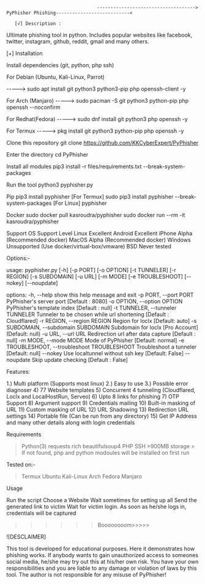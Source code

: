                                      ------------------------------------> PyPhisher Phishing---------------------------<
       
       [√] Description :
Ultimate phishing tool in python. Includes popular websites like facebook, twitter, instagram, github, reddit, gmail and many others.



[+] Installation

Install dependencies (git, python, php ssh)

For Debian (Ubuntu, Kali-Linux, Parrot)

----->  sudo apt install git python3 python3-pip php openssh-client -y

For Arch (Manjaro)
----->  sudo pacman -S git python3 python-pip php openssh --noconfirm

For Redhat(Fedora)
----->  sudo dnf install git python3 php openssh -y

For Termux
----->   pkg install git python3 python-pip php openssh -y

Clone this repository
git clone https://github.com/KKCyberExpert/PyPhisher

Enter the directory
cd PyPhisher

Install all modules
pip3 install -r files/requirements.txt --break-system-packages

Run the tool
python3 pyphisher.py

Pip
pip3 install pyphisher [For Termux]
sudo pip3 install pyphisher  --break-system-packages [For Linux]
pyphisher

Docker
sudo docker pull kasroudra/pyphisher
sudo docker run --rm -it kasroudra/pyphisher


Support
OS	Support Level
Linux	Excellent
Android	Excellent
iPhone	Alpha (Recommended docker)
MacOS	Alpha (Recommended docker)
Windows	Unsupported (Use docker/virtual-box/vmware)
BSD	Never tested


Options:-

usage: pyphisher.py [-h] [-p PORT] [-o OPTION] [-t TUNNELER]
                    [-r REGION] [-s SUBDOMAIN] [-u URL] [-m MODE]
                    [-e TROUBLESHOOT] [--nokey] [--noupdate]

options:
  -h, --help                     show this help message and exit
  -p PORT,             --port PORT  PyPhisher's server port [Default : 8080]
  -o OPTION, --option OPTION
                        PyPhisher's template index [Default : null]
  -t TUNNELER, --tunneler TUNNELER
                        Tunneler to be chosen while url shortening
                        [Default : Cloudflared]
  -r REGION, --region REGION
                        Region for loclx [Default: auto]
  -s SUBDOMAIN, --subdomain SUBDOMAIN
                        Subdomain for loclx [Pro Account]
                        (Default: null)
  -u URL, --url URL     Redirection url after data capture [Default :
                        null]
  -m MODE, --mode MODE  Mode of PyPhisher [Default: normal]
  -e TROUBLESHOOT, --troubleshoot TROUBLESHOOT
                        Troubleshoot a tunneler [Default: null]
  --nokey               Use localtunnel without ssh key [Default:
                        False]
  --noupdate            Skip update checking [Default : False]





Features:

1.) Multi platform (Supports most linux)
2.) Easy to use
3.) Possible error diagnoser
4) 77 Website templates
5) Concurrent 4 tunneling (Cloudflared, Loclx and LocalHostRun, Serveo)
6) Upto 8 links for phishing
7) OTP Support
8) Argument support
9) Credentials mailing
10) Built-in masking of URL
11) Custom masking of URL
12) URL Shadowing
13) Redirection URL settings
14) Portable file (Can be run from any directory)
15) Get IP Address and many other details along with login credentials




Requirements

> Python(3)
 > requests
  >rich
  > beautifulsoup4
 > PHP
   > SSH
      >900MB storage
         > If not found, php and python modoules will be installed on first run

Tested on:-

 > Termux
> Ubuntu
> Kali-Linux
> Arch
> Fedora
> Manjaro


Usage

Run the script
Choose a Website
Wait sometimes for setting up all
Send the generated link to victim
Wait for victim login. As soon as he/she logs in, credentials will be captured
>>>>>>Boooooooom>>>>>


![DESCLAIMER]

This tool is developed for educational purposes. 
Here it demonstrates how phishing works. 
If anybody wants to gain unauthorized access to someones social media, he/she may try out this at his/her own risk.
You have your own responsibilities and you are liable to any damage or violation of laws by this tool. 
The author is not responsible for any misuse of PyPhisher!
